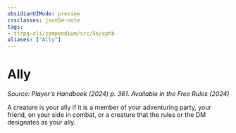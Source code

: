 ```yaml
---
obsidianUIMode: preview
cssclasses: json5e-note
tags:
- ttrpg-cli/compendium/src/5e/xphb
aliases: ["Ally"]
---
```

# Ally
*Source: Player's Handbook (2024) p. 361. Available in the Free Rules (2024)* 

A creature is your ally if it is a member of your adventuring party, your friend, on your side in combat, or a creature that the rules or the DM designates as your ally.